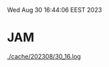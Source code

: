 Wed Aug 30 16:44:06 EEST 2023
# JAM
<a href='./cache/202308/30_16.log'>./cache/202308/30_16.log</a>
